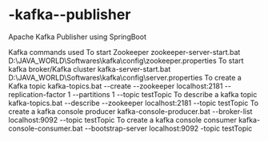 # -kafka--publisher
Apache Kafka Publisher using SpringBoot

Kafka commands used
To start Zookeeper 
zookeeper-server-start.bat  D:\JAVA_WORLD\Softwares\kafka\config\zookeeper.properties
To start kafka broker/Kafka cluster
kafka-server-start.bat D:\JAVA_WORLD\Softwares\kafka\config\server.properties
To create a Kafka topic
kafka-topics.bat --create --zookeeper localhost:2181 --replication-factor 1 --partitions 1 --topic testTopic
To describe a kafka topic
kafka-topics.bat --describe --zookeeper localhost:2181 --topic testTopic
To create a kafka console producer
kafka-console-producer.bat --broker-list localhost:9092 --topic testTopic
To create a kafka console consumer
kafka-console-consumer.bat --bootstrap-server localhost:9092 -topic testTopic
